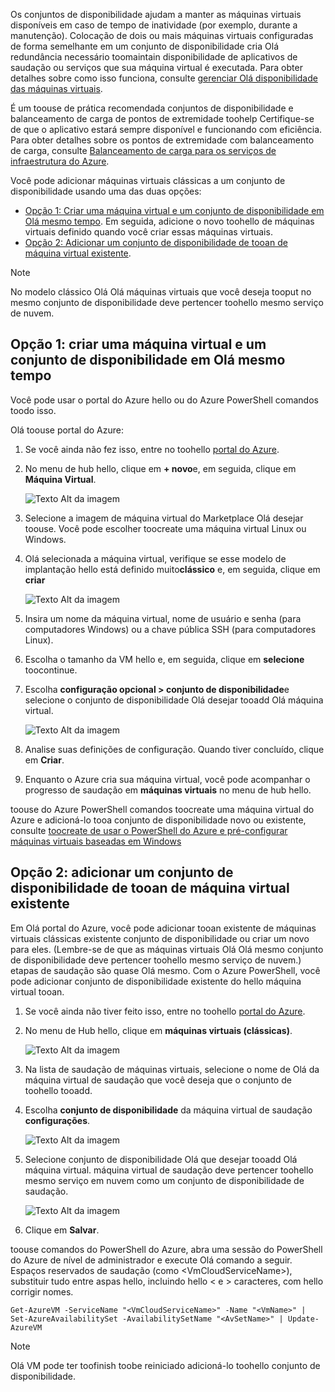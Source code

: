 


Os conjuntos de disponibilidade ajudam a manter as máquinas virtuais disponíveis em caso de tempo de inatividade (por exemplo, durante a manutenção). Colocação de dois ou mais máquinas virtuais configuradas de forma semelhante em um conjunto de disponibilidade cria Olá redundância necessário toomaintain disponibilidade de aplicativos de saudação ou serviços que sua máquina virtual é executada. Para obter detalhes sobre como isso funciona, consulte [gerenciar Olá disponibilidade das máquinas virtuais][Manage hello availability of virtual machines].

É um toouse de prática recomendada conjuntos de disponibilidade e balanceamento de carga de pontos de extremidade toohelp Certifique-se de que o aplicativo estará sempre disponível e funcionando com eficiência. Para obter detalhes sobre os pontos de extremidade com balanceamento de carga, consulte [Balanceamento de carga para os serviços de infraestrutura do Azure][Load balancing for Azure infrastructure services].

Você pode adicionar máquinas virtuais clássicas a um conjunto de disponibilidade usando uma das duas opções:

* [Opção 1: Criar uma máquina virtual e um conjunto de disponibilidade em Olá mesmo tempo][Option 1: Create a virtual machine and an availability set at hello same time]. Em seguida, adicione o novo toohello de máquinas virtuais definido quando você criar essas máquinas virtuais.
* [Opção 2: Adicionar um conjunto de disponibilidade de tooan de máquina virtual existente][Option 2: Add an existing virtual machine tooan availability set].

> [!NOTE]
> No modelo clássico Olá Olá máquinas virtuais que você deseja tooput no mesmo conjunto de disponibilidade deve pertencer toohello mesmo serviço de nuvem.
> 
> 

## <a id="createset"></a>Opção 1: criar uma máquina virtual e um conjunto de disponibilidade em Olá mesmo tempo
Você pode usar o portal do Azure hello ou do Azure PowerShell comandos toodo isso.

Olá toouse portal do Azure:

1. Se você ainda não fez isso, entre no toohello [portal do Azure](https://portal.azure.com).
2. No menu de hub hello, clique em **+ novo**e, em seguida, clique em **Máquina Virtual**.
   
    ![Texto Alt da imagem](./media/virtual-machines-common-classic-configure-availability/ChooseVMImage.png)
3. Selecione a imagem de máquina virtual do Marketplace Olá desejar toouse. Você pode escolher toocreate uma máquina virtual Linux ou Windows.
4. Olá selecionada a máquina virtual, verifique se esse modelo de implantação hello está definido muito**clássico** e, em seguida, clique em **criar**
   
    ![Texto Alt da imagem](./media/virtual-machines-common-classic-configure-availability/ChooseClassicModel.png)
5. Insira um nome da máquina virtual, nome de usuário e senha (para computadores Windows) ou a chave pública SSH (para computadores Linux). 
6. Escolha o tamanho da VM hello e, em seguida, clique em **selecione** toocontinue.
7. Escolha **configuração opcional > conjunto de disponibilidade**e selecione o conjunto de disponibilidade Olá desejar tooadd Olá máquina virtual.
   
    ![Texto Alt da imagem](./media/virtual-machines-common-classic-configure-availability/ChooseAvailabilitySet.png) 
8. Analise suas definições de configuração. Quando tiver concluído, clique em **Criar**.
9. Enquanto o Azure cria sua máquina virtual, você pode acompanhar o progresso de saudação em **máquinas virtuais** no menu de hub hello.

toouse do Azure PowerShell comandos toocreate uma máquina virtual do Azure e adicioná-lo tooa conjunto de disponibilidade novo ou existente, consulte [toocreate de usar o PowerShell do Azure e pré-configurar máquinas virtuais baseadas em Windows](../articles/virtual-machines/windows/classic/create-powershell.md?toc=%2fazure%2fvirtual-machines%2fwindows%2fclassic%2ftoc.json)

## <a id="addmachine"></a>Opção 2: adicionar um conjunto de disponibilidade de tooan de máquina virtual existente
Em Olá portal do Azure, você pode adicionar tooan existente de máquinas virtuais clássicas existente conjunto de disponibilidade ou criar um novo para eles. (Lembre-se de que as máquinas virtuais Olá Olá mesmo conjunto de disponibilidade deve pertencer toohello mesmo serviço de nuvem.) etapas de saudação são quase Olá mesmo. Com o Azure PowerShell, você pode adicionar conjunto de disponibilidade existente do hello máquina virtual tooan.

1. Se você ainda não tiver feito isso, entre no toohello [portal do Azure](https://portal.azure.com).
2. No menu de Hub hello, clique em **máquinas virtuais (clássicas)**.
   
    ![Texto Alt da imagem](./media/virtual-machines-common-classic-configure-availability/ChooseClassicVM.png)
3. Na lista de saudação de máquinas virtuais, selecione o nome de Olá da máquina virtual de saudação que você deseja que o conjunto de toohello tooadd.
4. Escolha **conjunto de disponibilidade** da máquina virtual de saudação **configurações**.
   
    ![Texto Alt da imagem](./media/virtual-machines-common-classic-configure-availability/AvailabilitySetSettings.png)
5. Selecione conjunto de disponibilidade Olá que desejar tooadd Olá máquina virtual. máquina virtual de saudação deve pertencer toohello mesmo serviço em nuvem como um conjunto de disponibilidade de saudação.
   
    ![Texto Alt da imagem](./media/virtual-machines-common-classic-configure-availability/AvailabilitySetPicker.png)
6. Clique em **Salvar**.

toouse comandos do PowerShell do Azure, abra uma sessão do PowerShell do Azure de nível de administrador e execute Olá comando a seguir. Espaços reservados de saudação (como &lt;VmCloudServiceName&gt;), substituir tudo entre aspas hello, incluindo hello < e > caracteres, com hello corrigir nomes.

    Get-AzureVM -ServiceName "<VmCloudServiceName>" -Name "<VmName>" | Set-AzureAvailabilitySet -AvailabilitySetName "<AvSetName>" | Update-AzureVM

> [!NOTE]
> Olá VM pode ter toofinish toobe reiniciado adicioná-lo toohello conjunto de disponibilidade.
> 
> 

<!-- LINKS -->
[Option 1: Create a virtual machine and an availability set at hello same time]: #createset
[Option 2: Add an existing virtual machine tooan availability set]: #addmachine

[Load balancing for Azure infrastructure services]: ../articles/virtual-machines/virtual-machines-linux-load-balance.md
[Manage hello availability of virtual machines]:../articles/virtual-machines/linux/manage-availability.md

[Create a virtual machine running Windows]: ../articles/virtual-machines/virtual-machines-windows-hero-tutorial.md
[Virtual Network overview]: ../articles/virtual-network/virtual-networks-overview.md

